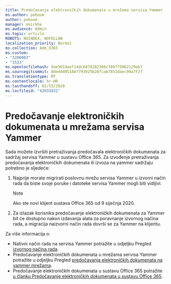 ```yaml
---
title: Predočavanje elektroničkih dokumenata u mrežama servisa Yammer
ms.author: pebaum
author: pebaum
manager: mnirkhe
ms.audience: Admin
ms.topic: article
ROBOTS: NOINDEX, NOFOLLOW
localization_priority: Normal
ms.collection: Adm_O365
ms.custom:
- "3200003"
- "3533"
ms.openlocfilehash: 9ae5014aef14dc6478282348cf89f75062129ab7
ms.sourcegitcommit: 8deddd8518bf793925628fcab7851daec99a7f2f
ms.translationtype: MT
ms.contentlocale: hr-HR
ms.lasthandoff: 02/15/2020
ms.locfileid: "42033831"
---
```

# <a name="ediscovery-in-yammer-networks"></a>Predočavanje elektroničkih dokumenata u mrežama servisa Yammer

Sada možete izvršiti pretraživanja predočavala elektroničkih dokumenata za sadržaj servisa Yammer u sustavu Office 365.  Za izvođenje pretraživanja predočavanja elektroničkih dokumenata ili izvoza na yammer sadržaju potrebno je sljedeće:

1. Najprije morate migrirati poslovnu mrežu servisa Yammer u izvorni način rada da biste svoje poruke i datoteke servisa Yammer mogli biti vidljivi.

   > [!NOTE] 
   >Ako ste novi klijent sustava Office 365 od 9 siječnja 2020.

2. Za izlazak korisnika predočavanje elektroničkih dokumenata za Yammer bit će dostupno nakon izdavanja alata za poravnanje izvornog načina rada, a migracija naizvorni način rada dovrši se za Yammer na klijentu.

Za više informacija o:

- Nativni način rada na servisa Yammer potražite u odjeljku Pregled [izvornog načina rada](https://docs.microsoft.com/yammer/configure-your-yammer-network/overview-native-mode).
- Predočavanje elektroničkih dokumenata u mrežama servisa Yammer potražite u odjeljku Pregled [predočavanja elektroničkih dokumenata na yammer mrežama](https://docs.microsoft.com/en-us/yammer/manage-security-and-compliance/overview-of-ediscovery).
- Predočavanje elektroničkih dokumenata u sustavu Office 365 potražite [u članku Predočavanje elektroničkih dokumenata u sustavu Office 365](https://docs.microsoft.com/en-us/microsoft-365/compliance/ediscovery).
